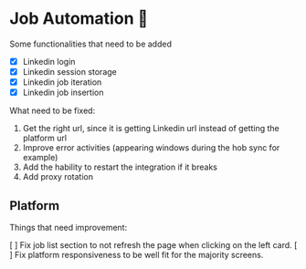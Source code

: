 # Job Automation 🤖

Some functionalities that need to be added

* [x] Linkedin login
* [x] Linkedin session storage
* [x] Linkedin job iteration
* [x] Linkedin job insertion

What need to be fixed:

1. Get the right url, since it is getting Linkedin url instead of getting the platform url
2. Improve error activities (appearing windows during the hob sync for example)
3. Add the hability to restart the integration if it breaks
4. Add proxy rotation

## Platform 

Things that need improvement:

[ ] Fix job list section to not refresh the page when clicking on the left card.
[ ] Fix platform responsiveness to be well fit for the majority screens.